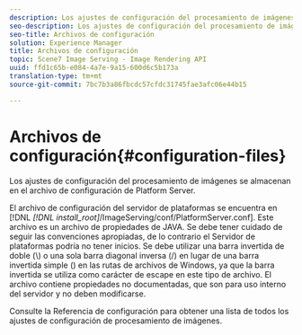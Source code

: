 ```yaml
---
description: Los ajustes de configuración del procesamiento de imágenes se almacenan en el archivo de configuración de Platform Server.
seo-description: Los ajustes de configuración del procesamiento de imágenes se almacenan en el archivo de configuración de Platform Server.
seo-title: Archivos de configuración
solution: Experience Manager
title: Archivos de configuración
topic: Scene7 Image Serving - Image Rendering API
uuid: ffd1c65b-e084-4a7e-9a15-600d6c5b173a
translation-type: tm+mt
source-git-commit: 7bc7b3a86fbcdc57cfdc31745fae3afc06e44b15

---
```



# Archivos de configuración{#configuration-files}

Los ajustes de configuración del procesamiento de imágenes se almacenan en el archivo de configuración de Platform Server.

El archivo de configuración del servidor de plataformas se encuentra en [!DNL *[!DNL install_root]*/ImageServing/conf/PlatformServer.conf]. Este archivo es un archivo de propiedades de JAVA. Se debe tener cuidado de seguir las convenciones apropiadas, de lo contrario el Servidor de plataformas podría no tener inicios. Se debe utilizar una barra invertida de doble (\\) o una sola barra diagonal inversa (/) en lugar de una barra invertida simple (\) en las rutas de archivos de Windows, ya que la barra invertida se utiliza como carácter de escape en este tipo de archivo. El archivo contiene propiedades no documentadas, que son para uso interno del servidor y no deben modificarse.

Consulte la Referencia [](../../../../../ir-api/server-admin/image-rendering-api-ref/c-ir-server-administration/c-ir-configuration-settings-reference/c-ir-configuration-settings-reference.md#concept-6947a512d4c94e9fb8a71b80243fee81) de configuración para obtener una lista de todos los ajustes de configuración de procesamiento de imágenes.
